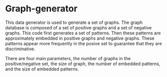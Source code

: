 # Graph-generator
This data generator is used to generate a set of graphs. 
The graph database is composed of a set of positive graphs and a set of negative graphs.
This code first generates a set of patterns. Then these patterns are approximately embedded in positive graphs and negative graphs. These patterns appear more frequently in the posive set to guarantee that they are discriminative.

There are four main parameters, the number of graphs in the positive/negative set, the size of graph, the number of embedded patterns, and the size of embedded patterns.
